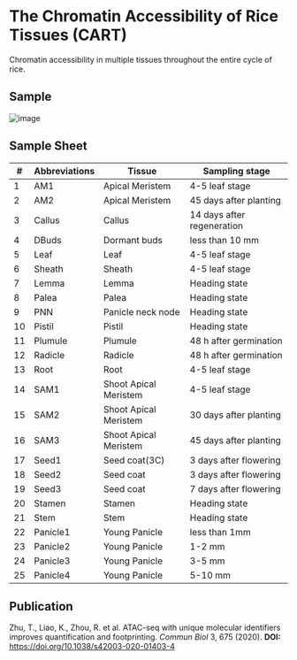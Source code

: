 # The Chromatin Accessibility of Rice Tissues (CART)
Chromatin accessibility in multiple tissues throughout the entire cycle of rice.
## Sample

![image]( https://github.com/tzhu-bio/CART/blob/main/png/sample.png)


## Sample Sheet
| # |  Abbreviations  | Tissue | Sampling stage|
|  ---- |  ----  | ----  | ----  |
| 1 | AM1  | Apical Meristem | 4-5 leaf stage |
| 2 | AM2  | Apical Meristem | 45 days after planting |
| 3 | Callus | Callus | 14 days after regeneration |
| 4 | DBuds | Dormant buds | less than 10 mm |
| 5 | Leaf | Leaf | 4-5 leaf stage |
| 6 | Sheath | Sheath | 4-5 leaf stage |
| 7 | Lemma | Lemma | Heading state |
| 8 | Palea | Palea | Heading state |
| 9 | PNN | Panicle neck node | Heading state |
| 10 | Pistil | Pistil | Heading state |
| 11 | Plumule | Plumule | 48 h after germination |
| 12 | Radicle | Radicle | 48 h after germination |
| 13 | Root | Root | 4-5 leaf stage |
| 14 | SAM1| Shoot Apical Meristem | 4-5 leaf stage |
| 15 | SAM2| Shoot Apical Meristem | 30 days after planting |
| 16 | SAM3| Shoot Apical Meristem | 45 days after planting |
| 17 | Seed1 | Seed coat(3C) | 3 days after flowering |
| 18 | Seed2 | Seed coat | 3 days after flowering |
| 19 | Seed3 | Seed coat | 7 days after flowering |
| 20 | Stamen | Stamen | Heading state |
| 21 | Stem | Stem | Heading state | 
| 22 | Panicle1 | Young Panicle | less than 1mm |
| 23 | Panicle2 | Young Panicle | 1-2 mm |
| 24 | Panicle3 | Young Panicle | 3-5 mm |
| 25 | Panicle4 | Young Panicle | 5-10 mm |

## Publication
Zhu, T., Liao, K., Zhou, R. et al. ATAC-seq with unique molecular identifiers improves quantification and footprinting. *Commun Biol* 3, 675 (2020).
**DOI:** https://doi.org/10.1038/s42003-020-01403-4
